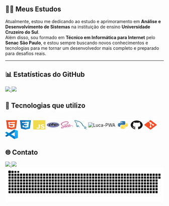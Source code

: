 ## 🧑‍🎓 Meus Estudos

Atualmente, estou me dedicando ao estudo e aprimoramento em **Análise e Desenvolvimento de Sistemas** na instituição de ensino **Universidade Cruzeiro do Sul**.  
Além disso, sou formado em **Técnico em Informática para Internet** pelo **Senac São Paulo**, e estou sempre buscando novos conhecimentos e tecnologias para me tornar um desenvolvedor mais completo e preparado para desafios reais.

---

## 📊 Estatísticas do GitHub

<a href="https://github.com/LxcaszXD">
  <img height="180em" src="https://github-readme-stats-ak8ysy2pw-lxcaszxds-projects.vercel.app/api?username=LxcaszXD&include_all_commits=true&count_private=true&theme=nord&show_icons=true"/>
  <img height="180em" src="https://github-readme-stats-ak8ysy2pw-lxcaszxds-projects.vercel.app/api/top-langs/?username=LxcaszXD&layout=compact&langs_count=8&theme=nord&count_private=true"/>
</a>

## 🚀 Tecnologias que utilizo

<div style="display: inline_block"><br>
  <img align="center" alt="Luca-HTML" height="30" width="40" src="https://raw.githubusercontent.com/devicons/devicon/master/icons/html5/html5-original.svg">
  <img align="center" alt="Luca-CSS" height="30" width="40" src="https://raw.githubusercontent.com/devicons/devicon/master/icons/css3/css3-original.svg">
  <img align="center" alt="Luca-Js" height="30" width="40" src="https://raw.githubusercontent.com/devicons/devicon/master/icons/javascript/javascript-plain.svg">
  <img align="center" alt="Luca-PHP" height="30" width="40" src="https://raw.githubusercontent.com/devicons/devicon/master/icons/php/php-original.svg">
  <img align="center" alt="Luca-Sass" height="30" width="40" src="https://raw.githubusercontent.com/devicons/devicon/master/icons/sass/sass-original.svg">
  <img align="center" alt="Luca-MySQL" height="30" width="40" src="https://raw.githubusercontent.com/devicons/devicon/master/icons/mysql/mysql-original.svg">
  <img align="center" alt="Luca-PWA" height="30" width="40" src="https://raw.githubusercontent.com/simple-icons/simple-icons/develop/icons/pwa.svg">
  <img align="center" alt="Luca-Python" height="30" width="40" src="https://raw.githubusercontent.com/devicons/devicon/master/icons/python/python-original.svg">
  <img align="center" alt="Luca-GitHub" height="30" width="40" src="https://raw.githubusercontent.com/devicons/devicon/master/icons/github/github-original.svg">
  <img align="center" alt="Luca-Git" height="30" width="40" src="https://raw.githubusercontent.com/devicons/devicon/master/icons/git/git-original.svg">
  <img align="center" alt="Luca-VSCode" height="30" width="40" src="https://raw.githubusercontent.com/devicons/devicon/master/icons/vscode/vscode-original.svg">
</div>

## 🌐 Contato

<a href="https://www.linkedin.com/in/lucas-henrique-da-silva-gon%C3%A7alves/" target="_blank">
  <img src="https://img.shields.io/badge/-LinkedIn-%230077B5?style=for-the-badge&logo=linkedin&logoColor=white">
</a> 
<a href="mailto:lxcaszwork@gmail.com">
  <img src="https://img.shields.io/badge/-Gmail-%23333?style=for-the-badge&logo=gmail&logoColor=white">
</a>

<!-- Snake: light/dark automático -->
<picture>
  <source media="(prefers-color-scheme: dark)" srcset="https://raw.githubusercontent.com/LxcaszXD/LxcaszXD/output/github-contribution-grid-snake-dark.svg" />
  <source media="(prefers-color-scheme: light)" srcset="https://raw.githubusercontent.com/LxcaszXD/LxcaszXD/output/github-contribution-grid-snake.svg" />
  <img alt="Snake animation" src="https://raw.githubusercontent.com/LxcaszXD/LxcaszXD/output/github-contribution-grid-snake.svg" />
</picture>

